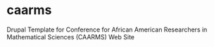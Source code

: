 # caarms
Drupal Template for Conference for African American Researchers in Mathematical Sciences (CAARMS) Web Site
